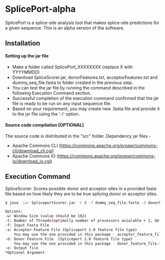 # SplicePort-alpha
SplicePort is a splice-site analysis tool that makes splice-site predictions for a given sequence. 
This is an alpha version of the software.

## Installation

#### Setting up the jar file 
- Make a folder called SplicePort_XXXXXXXX (replace X with YYYYMMDD)
- Download SpliceScorer.jar, donorFeatures.txt, acceptorFeatures.txt and dummy_seq_file.fasta to folder created in the previous step.
- You can test the jar file by running the command described in the following Execution Command section.
- Successful completion of the execution command confirmed that the jar file is ready to be run on any input sequence file.
- Based on your requirement, you may create new .fasta file and provide it to the jar file using the '-i' option.

#### Source code compilation [OPTIONAL]
The source code is distributed in the "src" folder.
Dependency jar files - 
-   Apache Commons CLI (https://commons.apache.org/proper/commons-cli/download_cli.cgi)
-   Apache Commons IO (https://commons.apache.org/proper/commons-io/download_io.cgi)


## Execution Command
SpliceScorer: Scores possible donor and acceptor sites in a provided fasta file based on how likely they are to be true splicing donor or acceptor sites.
```sh
$ java -jar SpliceportScorer.jar -t 2 -f dummy_seq_file.fasta -d donorFeatures.txt -a acceptorFeatures.txt -w 162 -o testout.txt

Options:
-w: Window Size (value should be 162)
-t: Number of Threads(optimally number of processors avialable + 1, default is 2)*
-f: Input Fasta File
-a: Acceptor Feature File (Spliceport 2.0 feature file type)
    You may use the one provided in this package - acceptor_feature_file.txt 
-d: Donor Feature File	(Spliceport 2.0 feature file type)
    You may use the one provided in this package - donor_feature_file.txt
-o: Output file
*Optional Argument
```
